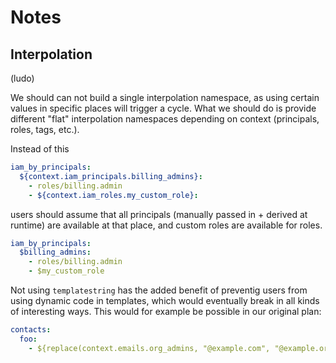 # Notes

## Interpolation

(ludo)

We should can not build a single interpolation namespace, as using certain values in specific places will trigger a cycle. What we should do is provide different "flat" interpolation namespaces depending on context (principals, roles, tags, etc.).

Instead of this

```yaml
iam_by_principals:
  ${context.iam_principals.billing_admins}:
    - roles/billing.admin
    - ${context.iam_roles.my_custom_role}:
```

users should assume that all principals (manually passed in + derived at runtime) are available at that place, and custom roles are available for roles.

```yaml
iam_by_principals:
  $billing_admins:
    - roles/billing.admin
    - $my_custom_role
```

Not using `templatestring` has the added benefit of preventig users from using dynamic code in templates, which would eventually break in all kinds of interesting ways. This would for example be possible in our original plan:

```yaml
contacts:
  foo:
    - ${replace(context.emails.org_admins, "@example.com", "@example.org")}
```
